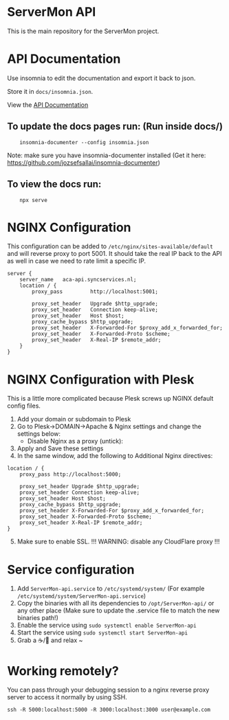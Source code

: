 # ServerMon API

This is the main repository for the ServerMon project.

# API Documentation

Use insomnia to edit the documentation and export it back to json.

Store it in `docs/insomnia.json`.

View the [API Documentation](https://minty-media.github.io/ServerMon-api)

## To update the docs pages run: (Run inside docs/)
```
    insomnia-documenter --config insomnia.json
```
Note: make sure you have insomnia-documenter installed (Get it here: https://github.com/jozsefsallai/insomnia-documenter)

## To view the docs run:
```
    npx serve
```

# NGINX Configuration

This configuration can be added to `/etc/nginx/sites-available/default` and will reverse proxy to port 5001.
It should take the real IP back to the API as well in case we need to rate limit a specific IP.

```
server {
    server_name   aca-api.syncservices.nl;
    location / {
        proxy_pass         http://localhost:5001;

        proxy_set_header   Upgrade $http_upgrade;
        proxy_set_header   Connection keep-alive;
        proxy_set_header   Host $host;
        proxy_cache_bypass $http_upgrade;
        proxy_set_header   X-Forwarded-For $proxy_add_x_forwarded_for;
        proxy_set_header   X-Forwarded-Proto $scheme;
        proxy_set_header   X-Real-IP $remote_addr;
    }
}
```

# NGINX Configuration with Plesk

This is a little more complicated because Plesk screws up NGINX default config files.

1. Add your domain or subdomain to Plesk
2. Go to Plesk->DOMAIN->Apache & Nginx settings and change the settings below:
   - Disable Nginx as a proxy (untick):
3. Apply and Save these settings
4. In the same window, add the following to Additional Nginx directives: 
```
location / {
    proxy_pass http://localhost:5000;

    proxy_set_header Upgrade $http_upgrade;
    proxy_set_header Connection keep-alive;
    proxy_set_header Host $host;
    proxy_cache_bypass $http_upgrade;
    proxy_set_header X-Forwarded-For $proxy_add_x_forwarded_for;
    proxy_set_header X-Forwarded-Proto $scheme;
    proxy_set_header X-Real-IP $remote_addr;
}
```
5. Make sure to enable SSL. !!! WARNING: disable any CloudFlare proxy !!!

# Service configuration

1. Add `ServerMon-api.service` to `/etc/systemd/system/` (For example `/etc/systemd/system/ServerMon-api.service`)
2. Copy the binaries with all its dependencies to `/opt/ServerMon-api/` or any other place (Make sure to update the .service file to match the new binaries path!)
3. Enable the service using `sudo systemctl enable ServerMon-api`
4. Start the service using `sudo systemctl start ServerMon-api`
5. Grab a :coffee:/:tea: and relax ~

# Working remotely?

You can pass through your debugging session to a nginx reverse proxy server to access it normally by using SSH.

```
ssh -R 5000:localhost:5000 -R 3000:localhost:3000 user@example.com

```